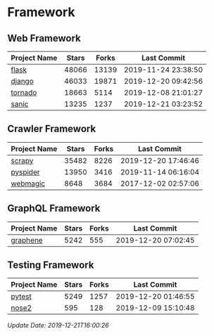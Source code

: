 # Framework

## Web Framework

| Project Name | Stars | Forks | Last Commit |
| ------------ | ----- | ----- | ----------- |
| [flask](https://github.com/pallets/flask) | 48066 | 13139 | 2019-11-24 23:38:50 |
| [django](https://github.com/django/django) | 46033 | 19871 | 2019-12-20 09:42:56 |
| [tornado](https://github.com/tornadoweb/tornado) | 18663 | 5114 | 2019-12-08 21:01:27 |
| [sanic](https://github.com/huge-success/sanic) | 13235 | 1237 | 2019-12-21 03:23:52 |

## Crawler Framework

| Project Name | Stars | Forks | Last Commit |
| ------------ | ----- | ----- | ----------- |
| [scrapy](https://github.com/scrapy/scrapy) | 35482 | 8226 | 2019-12-20 17:46:46 |
| [pyspider](https://github.com/binux/pyspider) | 13950 | 3416 | 2019-11-14 06:16:04 |
| [webmagic](https://github.com/code4craft/webmagic) | 8648 | 3684 | 2017-12-02 02:57:06 |

## GraphQL Framework

| Project Name | Stars | Forks | Last Commit |
| ------------ | ----- | ----- | ----------- |
| [graphene](https://github.com/graphql-python/graphene) | 5242 | 555 | 2019-12-20 07:02:45 |

## Testing Framework

| Project Name | Stars | Forks | Last Commit |
| ------------ | ----- | ----- | ----------- |
| [pytest](https://github.com/pytest-dev/pytest) | 5249 | 1257 | 2019-12-20 01:46:55 |
| [nose2](https://github.com/nose-devs/nose2) | 595 | 128 | 2019-12-09 15:10:48 |

*Update Date: 2019-12-21T16:00:26*
